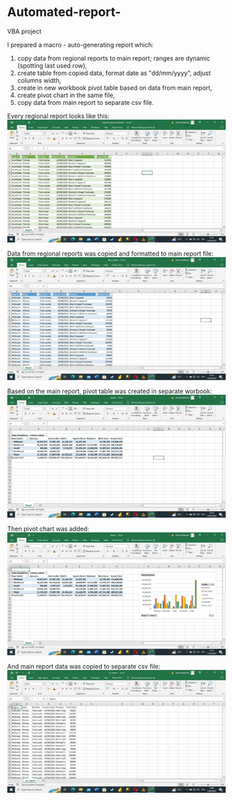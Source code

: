 # Automated-report-
VBA project

I prepared a macro - auto-generating report which:

1) copy data from regional reports to main report; ranges are dynamic (spotting last used row), 
3) create table from copied data, format date as "dd/mm/yyyy", adjust columns width,
4) create in new workbook pivot table based on data from main report,
5) create pivot chart in the same file,
6) copy data from main report to separate csv file. 

Every regional report looks like this:
![regional_report](https://github.com/korneldata/Automated-report-/blob/e5d58ef5d00cdd9ce74a6f23a05756c290027bc6/regional_report.jpg)

Data from regional reports was copied and formatted to main report file:
![main_report](https://github.com/korneldata/Automated-report-/blob/e5d58ef5d00cdd9ce74a6f23a05756c290027bc6/main_report.jpg)

Based on the main report, pivot table was created in separate worbook:
![pivot_table](https://github.com/korneldata/Automated-report-/blob/e5d58ef5d00cdd9ce74a6f23a05756c290027bc6/pivot_table.jpg)

Then pivot chart was added:
![pivot_chart](https://github.com/korneldata/Automated-report-/blob/e5d58ef5d00cdd9ce74a6f23a05756c290027bc6/pivot_chart.jpg)

And main report data was copied to separate csv file:
![csv](https://github.com/korneldata/Automated-report-/blob/e5d58ef5d00cdd9ce74a6f23a05756c290027bc6/csv.jpg)
